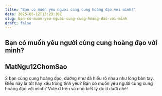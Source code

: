 ```yaml
---
title: "Bạn có muốn yêu người cùng cung hoàng đạo với mình?"
date: 2025-06-12T13:23:10Z
slug: ban-co-muon-yeu-nguoi-cung-cung-hoang-dao-voi-minh
draft: false
---
```


## Bạn có muốn yêu người cùng cung hoàng đạo với mình?

## MatNgu12ChomSao

2 bạn cùng cung hoàng đạo, dường như đã hiểu rõ nhau như lòng bàn tay. Điều này là tốt hay xấu trong tình yêu?
Bạn có muốn yêu người cùng cung hoàng đạo với mình?
Vote ở trên và cho biết lý do ở dưới nhé!